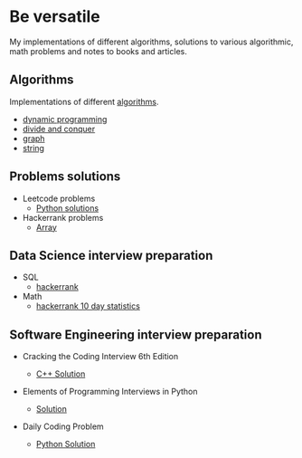 # Be versatile
My implementations of different algorithms, solutions to various algorithmic, math problems and notes to books and articles.

## Algorithms
Implementations of different [algorithms](https://github.com/EldanGS/bversatile/tree/master/Algorithms).
  - [dynamic programming](https://github.com/EldanGS/bversatile/tree/master/Algorithms/Dynamic_programming)
  - [divide and conquer](https://github.com/EldanGS/bversatile/tree/master/Algorithms/Divide_and_conquer)
  - [graph](https://github.com/EldanGS/bversatile/tree/master/Algorithms/Graph)
  - [string](https://github.com/EldanGS/bversatile/tree/master/Algorithms/String)
## Problems solutions
- Leetcode problems
  - [Python solutions](https://github.com/EldanGS/bversatile/tree/master/Problems/leetcode)
- Hackerrank problems
  - [Array](https://github.com/EldanGS/bversatile/tree/master/Problems/hackerrank/array)

 
## Data Science interview preparation
- SQL
  - [hackerrank](https://github.com/EldanGS/bversatile/tree/master/SQL/hackerrank)
- Math
  - [hackerrank 10 day statistics](https://github.com/EldanGS/bversatile/tree/master/Problems/hackerrank/10_Days_of_Statistics)
  
## Software Engineering interview preparation
- Cracking the Coding Interview 6th Edition
  - [C++ Solution](https://github.com/EldanGS/bversatile/tree/master/Problems/CtCI-6th-Edition)

- Elements of Programming Interviews in Python
  - [Solution](https://github.com/EldanGS/bversatile/tree/master/Problems/EPI)
  
- Daily Coding Problem
  - [Python Solution](https://github.com/EldanGS/bversatile/tree/master/Problems/daily-coding-problem)
